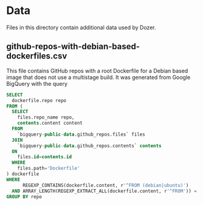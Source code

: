 # Data

Files in this directory contain additional data used by Dozer.

## github-repos-with-debian-based-dockerfiles.csv

This file contains GitHub repos with a root Dockerfile for a Debian based 
image that does not use a multistage build. It was generated from Google
BigQuery with the query

```sql
SELECT 
  dockerfile.repo repo
FROM (
  SELECT 
    files.repo_name repo, 
    contents.content content
  FROM 
    `bigquery-public-data.github_repos.files` files
  JOIN 
    `bigquery-public-data.github_repos.contents` contents
  ON 
    files.id=contents.id
  WHERE 
    files.path='Dockerfile' 
) dockerfile
WHERE 
      REGEXP_CONTAINS(dockerfile.content, r'^FROM (debian|ubuntu)')
  AND ARRAY_LENGTH(REGEXP_EXTRACT_ALL(dockerfile.content, r'^FROM')) = 1
GROUP BY repo
``` 
